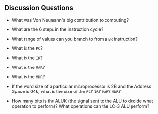 Discussion Questions
---

* What was Von Neumann's big contribution to computing?

* What are the 6 steps in the instruction cycle?

* What range of values can you branch to from a `BR` instruction?

* What is the `PC`?

* What is the `IR`?

* What is the `MAR`?

* What is the `MDR`?

* If the word size of a particular microprocessor is 2B and the Address Space is 64k, what is the size of the `PC`?
`IR`?
`MAR`?
`MDR`? 

* How many bits is the ALUK (the signal sent to the ALU to decide what operation to perform)?
What operations can the LC-3 ALU perform?
